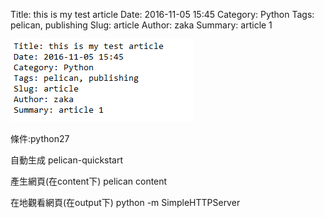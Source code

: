 Title: this is my test article
Date: 2016-11-05 15:45
Category: Python
Tags: pelican, publishing
Slug: article
Author: zaka
Summary: article 1

![](/image1.png)

條件:python27

自動生成 pelican-quickstart

產生網頁(在content下) pelican content

在地觀看網頁(在output下) python -m SimpleHTTPServer

